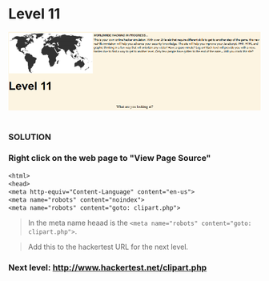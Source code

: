 # Level 11

![Alt text](level11.PNG?raw=true)

#
### SOLUTION
 
### Right click on the web page to "View Page Source"

	<html>
	<head>
	<meta http-equiv="Content-Language" content="en-us">
	<meta name="robots" content="noindex">
	<meta name="robots" content="goto: clipart.php">

> In the meta name heaad is the `<meta name="robots" content="goto: clipart.php">`.

> Add this to the hackertest URL for the next level.

### Next level: http://www.hackertest.net/clipart.php
